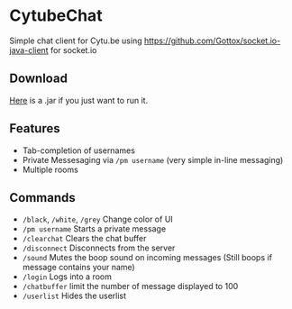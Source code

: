CytubeChat
==========

Simple chat client for Cytu.be using https://github.com/Gottox/socket.io-java-client for socket.io

Download
--------

[Here](https://www.dropbox.com/s/u4w9bg6xliik6gp/cytubechat.jar) is a .jar if you just want to run it. 


Features
--------

- Tab-completion of usernames
- Private Messesaging via `/pm username` (very simple in-line messaging)
- Multiple rooms

Commands
--------

- `/black`, `/white`, `/grey` Change color of UI
- `/pm username` Starts a private message
- `/clearchat` Clears the chat buffer
- `/disconnect` Disconnects from the server
- `/sound` Mutes the boop sound on incoming messages (Still boops if message contains your name)
- `/login` Logs into a room
- `/chatbuffer` limit the number of message displayed to 100
- `/userlist` Hides the userlist
